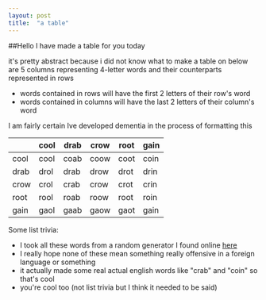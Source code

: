 ```yaml
---
layout: post
title:  "a table"
---
```


##Hello I have made a table for you today

it's pretty abstract because i did not know what to make a table on
below are 5 columns representing 4-letter words and their counterparts represented in rows

+ words contained in rows will have the first 2 letters of their row's word
+ words contained in columns will have the last 2 letters of their column's word

I am fairly certain Ive developed dementia in the process of formatting this

|      | cool | drab | crow | root | gain |
|------|------|------|------|------|------|
| cool | cool | coab | coow | coot | coin |
| drab | drol | drab | drow | drot | drin |
| crow | crol | crab | crow | crot | crin |
| root | rool | roab | roow | root | roin |
| gain | gaol | gaab | gaow | gaot | gain |

Some list trivia:

+ I took all these words from a random generator I found online [here](https://www.coolgenerator.com/4-letter-word-generator?type=new)
+ I really hope none of these mean something really offensive in a foreign language or something
+ it actually made some real actual english words like "crab" and "coin" so that's cool
+ you're cool too (not list trivia but I think it needed to be said)

